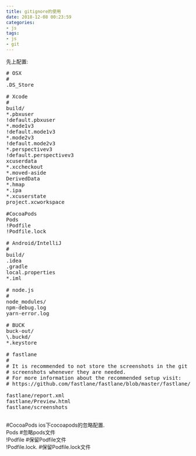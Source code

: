 ```yaml
---
title: gitignore的使用
date: 2018-12-08 00:23:59
categories:
- js
tags: 
- js
- git
---
```


先上配置:  
<pre>
# OSX
#
.DS_Store

# Xcode
#
build/
*.pbxuser
!default.pbxuser
*.mode1v3
!default.mode1v3
*.mode2v3
!default.mode2v3
*.perspectivev3
!default.perspectivev3
xcuserdata
*.xccheckout
*.moved-aside
DerivedData
*.hmap
*.ipa
*.xcuserstate
project.xcworkspace

#CocoaPods
Pods
!Podfile
!Podfile.lock

# Android/IntelliJ
#
build/
.idea
.gradle
local.properties
*.iml

# node.js
#
node_modules/
npm-debug.log
yarn-error.log

# BUCK
buck-out/
\.buckd/
*.keystore

# fastlane
#
# It is recommended to not store the screenshots in the git repo. Instead, use fastlane to re-generate the
# screenshots whenever they are needed.
# For more information about the recommended setup visit:
# https://github.com/fastlane/fastlane/blob/master/fastlane/docs/Gitignore.md

fastlane/report.xml
fastlane/Preview.html
fastlane/screenshots

</pre>

#CocoaPods ios下cocoapods的忽略配置.  
Pods            #忽略pods文件  
!Podfile        #保留Podfile文件  
!Podfile.lock.  #保留Podfile.lock文件  